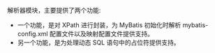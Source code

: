 解析器模块，主要提供了两个功能:
- 一个功能，是对 XPath 进行封装，为 MyBatis 初始化时解析 mybatis-config.xml 配置文件以及映射配置文件提供支持。
- 另一个功能，是为处理动态 SQL 语句中的占位符提供支持。